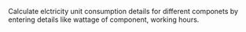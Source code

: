 Calculate elctricity unit consumption details for different componets by entering details like wattage of component, 
working hours. 
